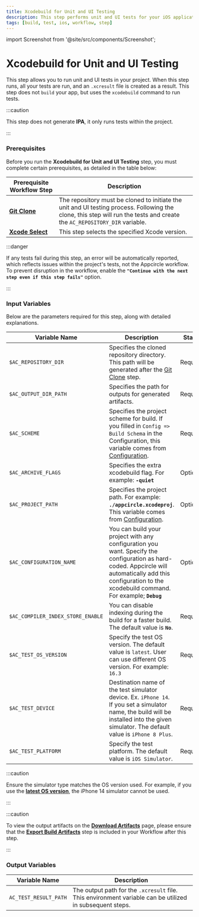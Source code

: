 ```yaml
---
title: Xcodebuild for Unit and UI Testing
description: This step performs unit and UI tests for your iOS applications. This does not "build" your app, but uses the "xcodebuild" command to run tests.
tags: [build, test, ios, workflow, step]
---
```


import Screenshot from '@site/src/components/Screenshot';

# Xcodebuild for Unit and UI Testing

This step allows you to run unit and UI tests in your project. When this step runs, all your tests are run, and an `.xcresult` file is created as a result. This step does not `build` your app, but uses the `xcodebuild` command to run tests.

:::caution

This step does not generate **IPA**, it only runs tests within the project.

:::

### Prerequisites

Before you run the **Xcodebuild for Unit and UI Testing** step, you must complete certain prerequisites, as detailed in the table below:

| Prerequisite Workflow Step                                                                | Description                                     |
|-------------------------------------------------------------------------------------------|-------------------------------------------------|
| [**Git Clone**](/workflows/common-workflow-steps/git-clone)                | The repository must be cloned to initiate the unit and UI testing process. Following the clone, this step will run the tests and create the `AC_REPOSITORY_DIR` variable. |
| [**Xcode Select**](/workflows/ios-specific-workflow-steps/xcode-select)    | This step selects the specified Xcode version. |

<Screenshot url='https://cdn.appcircle.io/docs/assets/BE3098-unitOrder.png' />

:::danger

If any tests fail during this step, an error will be automatically reported, which reflects issues within the project's tests, not the Appcircle workflow. To prevent disruption in the workflow, enable the **`"Continue with the next step even if this step fails"`** option.

<Screenshot url='https://cdn.appcircle.io/docs/assets/BE3098-continueEnable.png' />

:::


### Input Variables

Below are the parameters required for this step, along with detailed explanations.

<Screenshot url='https://cdn.appcircle.io/docs/assets/BE3098-unitInput.png' />

| Variable Name                            | Description                         | Status           |
|-------------------------------|------------------------------------------------|------------------|
| `$AC_REPOSITORY_DIR`          | Specifies the cloned repository directory. This path will be generated after the [Git Clone](/workflows/common-workflow-steps/git-clone) step. | Required |
| `$AC_OUTPUT_DIR_PATH`         | Specifies the path for outputs for generated artifacts. | Required |
| `$AC_SCHEME`                  | Specifies the project scheme for build. If you filled in `Config => Build Schema` in the Configuration, this variable comes from [Configuration](/build/platform-build-guides/building-ios-applications#build-configuration). | Required |
| `$AC_ARCHIVE_FLAGS`           | Specifies the extra xcodebuild flag. For example: **`-quiet`** | Optional |
| `$AC_PROJECT_PATH`            | Specifies the project path. For example: **`./appcircle.xcodeproj`**. This variable comes from [Configuration](/build/platform-build-guides/building-ios-applications#build-configuration). | Optional |
| `$AC_CONFIGURATION_NAME`      | You can build your project with any configuration you want. Specify the configuration as hard-coded. Appcircle will automatically add this configuration to the xcodebuild command. For example; **`Debug`** | Optional |
| `$AC_COMPILER_INDEX_STORE_ENABLE`| You can disable indexing during the build for a faster build. The default value is **`No`**. | Required |
| `$AC_TEST_OS_VERSION`         | Specify the test OS version. The default value is `latest`. User can use different OS version. For example: `16.3` | Required |
| `$AC_TEST_DEVICE`             | Destination name of the test simulator device. Ex. `iPhone 14`. If you set a simulator name, the build will be installed into the given simulator. The default value is `iPhone 8 Plus`.  | Required |
| `$AC_TEST_PLATFORM`           | Specify the test platform. The default value is `iOS Simulator`. | Required |

:::caution

Ensure the simulator type matches the OS version used. For example, if you use the [**latest OS version**](https://developer.apple.com/documentation/ios-ipados-release-notes), the iPhone 14 simulator cannot be used.

:::

:::caution

To view the output artifacts on the [**Download Artifacts**](/workflows/common-workflow-steps/export-build-artifacts) page, please ensure that the [**Export Build Artifacts**](/workflows/common-workflow-steps/export-build-artifacts) step is included in your Workflow after this step.

:::

### Output Variables
| Variable Name                 | Description                                                                                              |
|-------------------------------|----------------------------------------------------------------------------------------------------------|
| `AC_TEST_RESULT_PATH`        | The output path for the `.xcresult` file. This environment variable can be utilized in subsequent steps. |